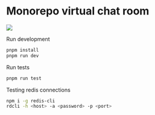 # Monorepo virtual chat room

![](https://github.com/sorrowintogold/cat-room-monorepo/tree/main/apps/ui/public/ezgif-5-86ea25567c.gif)

Run development

```sh
pnpm install
pnpm run dev
```

Run tests

```sh
pnpm run test
```

Testing redis connections

```sh
npm i -g redis-cli
rdcli -h <host> -a <password> -p <port>
```
